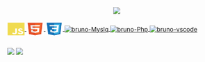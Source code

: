 <div align="center">
  <a href="https://github.com/brunuos/">
  <img height="170em" src="https://github-readme-stats.vercel.app/api/top-langs/?username=brunuos&layout=compact&langs_count=7&theme=darck"/>
</div>
<div style="display: inline_block"><br>
  <img align="center" alt="bruno-Js" height="30" width="40" src="https://raw.githubusercontent.com/devicons/devicon/master/icons/javascript/javascript-plain.svg">
  <img align="center" alt="bruno-HTML" height="30" width="40" src="https://raw.githubusercontent.com/devicons/devicon/master/icons/html5/html5-original.svg">
  <img align="center" alt="bruno-CSS" height="30" width="40" src="https://raw.githubusercontent.com/devicons/devicon/master/icons/css3/css3-original.svg">
  <img align="center" alt="bruno-Myslq" height="30" width="40" src="https://cdn.jsdelivr.net/gh/devicons/devicon/icons/mysql/mysql-original-wordmark.svg" />
  <img align="center" alt="bruno-Php" height="30" width="40" src="https://www.php.net/images/logos/new-php-logo.svg" />
  <img align="center" alt="bruno-vscode" height="30" width="40" src="https://cdn.jsdelivr.net/gh/devicons/devicon/icons/vscode/vscode-original.svg" src="https://media.discordapp.net/attachments/639956127056134178/890373478988013628/Publicacoes_Instagram_1_1.png?width=676&height=676">
</div>

##

<div> 
  <a href="https://www.instagram.com/brunu_us/" target="_blank"><img src="https://img.shields.io/badge/-Instagram-%23E4405F?style=for-the-badge&logo=instagram&logoColor=white" target="_blank"></a>
  <a href = "mailto:bsaragao1990@gmail.com"><img src="https://img.shields.io/badge/-Gmail-%23333?style=for-the-badge&logo=gmail&logoColor=white" target="_blank"></a> 

 
</div>
